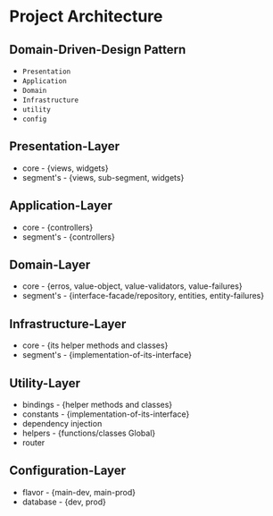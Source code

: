 
# Project Architecture
## Domain-Driven-Design Pattern
 
   * `Presentation`
   * `Application`
   * `Domain`
   * `Infrastructure`
   * `utility`
   * `config`
  
  ## Presentation-Layer
   * core - {views, widgets}
   * segment's - {views, sub-segment, widgets}
  
  ## Application-Layer
   * core - {controllers}
   * segment's - {controllers} 

  ## Domain-Layer
   * core - {erros, value-object<T>, value-validators, value-failures}
   * segment's - {interface-facade/repository, entities, entity-failures}

  ## Infrastructure-Layer
   * core - {its helper methods and classes}
   * segment's - {implementation-of-its-interface} 
 
  ## Utility-Layer
   * bindings - {helper methods and classes}
   * constants - {implementation-of-its-interface} 
   * dependency injection
   * helpers - {functions/classes Global}
   * router

  ## Configuration-Layer
   * flavor - {main-dev, main-prod}
   * database - {dev, prod} 


